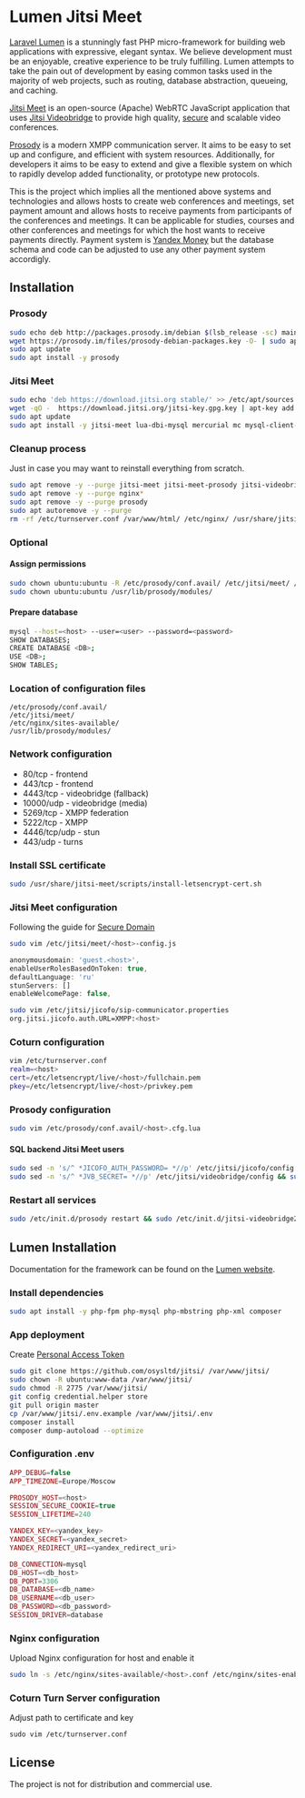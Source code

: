 # Lumen Jitsi Meet

[Laravel Lumen](https://github.com/laravel/lumen) is a stunningly fast PHP micro-framework for building web applications with expressive, elegant syntax. We believe development must be an enjoyable, creative experience to be truly fulfilling. Lumen attempts to take the pain out of development by easing common tasks used in the majority of web projects, such as routing, database abstraction, queueing, and caching.

[Jitsi Meet](https://github.com/jitsi/jitsi-meet/) is an open-source (Apache) WebRTC JavaScript application that uses [Jitsi Videobridge](https://jitsi.org/videobridge) to provide high quality, [secure](#security) and scalable video conferences.

[Prosody](https://prosody.im/) is a modern XMPP communication server. It aims to be easy to set up and configure, and efficient with system resources. Additionally, for developers it aims to be easy to extend and give a flexible system on which to rapidly develop added functionality, or prototype new protocols.

This is the project which implies all the mentioned above systems and technologies and allows hosts to create web conferences and meetings, set payment amount and allows hosts to receive payments from participants of the conferences and meetings. It can be applicable for studies, courses and other conferences and meetings for which the host wants to receive payments directly. Payment system is [Yandex Money](https://money.yandex.ru/) but the database schema and code can be adjusted to use any other payment system accordigly.

## Installation

### Prosody
```sh
sudo echo deb http://packages.prosody.im/debian $(lsb_release -sc) main | sudo tee -a /etc/apt/sources.list.d/jitsi-stable.list
wget https://prosody.im/files/prosody-debian-packages.key -O- | sudo apt-key add -
sudo apt update
sudo apt install -y prosody
```

### Jitsi Meet
```sh
sudo echo 'deb https://download.jitsi.org stable/' >> /etc/apt/sources.list.d/jitsi-stable.list
wget -qO -  https://download.jitsi.org/jitsi-key.gpg.key | apt-key add -
sudo apt update
sudo apt install -y jitsi-meet lua-dbi-mysql mercurial mc mysql-client-core-5.7
```

### Cleanup process
Just in case you may want to reinstall everything from scratch.
```sh
sudo apt remove -y --purge jitsi-meet jitsi-meet-prosody jitsi-videobridge* jicofo jitsi-meet-web jitsi-meet-web-config  jitsi-meet-turnserver
sudo apt remove -y --purge nginx*
sudo apt remove -y --purge prosody
sudo apt autoremove -y --purge
rm -rf /etc/turnserver.conf /var/www/html/ /etc/nginx/ /usr/share/jitsi-meet/ /etc/prosody/ /var/lib/prosody/ /usr/lib/prosody/
```


### Optional
#### Assign permissions
```sh
sudo chown ubuntu:ubuntu -R /etc/prosody/conf.avail/ /etc/jitsi/meet/ /etc/nginx/sites-available/ /etc/nginx/sites-enabled/
sudo chown ubuntu:ubuntu /usr/lib/prosody/modules/
```

#### Prepare database
```sh
mysql --host=<host> --user=<user> --password=<password>
SHOW DATABASES;
CREATE DATABASE <DB>;
USE <DB>;
SHOW TABLES;
```

### Location of configuration files
```
/etc/prosody/conf.avail/
/etc/jitsi/meet/
/etc/nginx/sites-available/
/usr/lib/prosody/modules/
```

### Network configuration
* 80/tcp - frontend
* 443/tcp - frontend
* 4443/tcp - videobridge (fallback)
* 10000/udp - videobridge (media)
* 5269/tcp - XMPP federation
* 5222/tcp - XMPP
* 4446/tcp/udp - stun
* 443/udp - turns

### Install SSL certificate
```sh
sudo /usr/share/jitsi-meet/scripts/install-letsencrypt-cert.sh
```

### Jitsi Meet configuration
Following the guide for [Secure Domain](https://github.com/jitsi/jicofo#secure-domain)
```sh
sudo vim /etc/jitsi/meet/<host>-config.js
```
```javascript
anonymousdomain: 'guest.<host>',
enableUserRolesBasedOnToken: true,
defaultLanguage: 'ru'
stunServers: []
enableWelcomePage: false,
```
```sh
sudo vim /etc/jitsi/jicofo/sip-communicator.properties
org.jitsi.jicofo.auth.URL=XMPP:<host>
```

### Coturn configuration
```sh
vim /etc/turnserver.conf
realm=<host>
cert=/etc/letsencrypt/live/<host>/fullchain.pem
pkey=/etc/letsencrypt/live/<host>/privkey.pem
```

### Prosody configuration
```sh
sudo vim /etc/prosody/conf.avail/<host>.cfg.lua
```

#### SQL backend Jitsi Meet users
```sh
sudo sed -n 's/^ *JICOFO_AUTH_PASSWORD= *//p' /etc/jitsi/jicofo/config && sudo prosodyctl register focus auth.<host>
sudo sed -n 's/^ *JVB_SECRET= *//p' /etc/jitsi/videobridge/config && sudo prosodyctl register jvb auth.<host>
```

### Restart all services
```sh
sudo /etc/init.d/prosody restart && sudo /etc/init.d/jitsi-videobridge2 restart && sudo /etc/init.d/jicofo restart && sudo /etc/init.d/coturn restart && sudo /etc/init.d/nginx restart && sudo tail -f -n0 /var/log/prosody/prosody.log
```

## Lumen Installation
Documentation for the framework can be found on the [Lumen website](https://lumen.laravel.com/docs).

### Install dependencies
```sh
sudo apt install -y php-fpm php-mysql php-mbstring php-xml composer 
```

### App deployment
Create [Personal Access Token](https://github.com/settings/tokens)
```sh
sudo git clone https://github.com/osysltd/jitsi/ /var/www/jitsi/
sudo chown -R ubuntu:www-data /var/www/jitsi/
sudo chmod -R 2775 /var/www/jitsi/
git config credential.helper store
git pull origin master
cp /var/www/jitsi/.env.example /var/www/jitsi/.env
composer install
composer dump-autoload --optimize
```

### Configuration .env
```php
APP_DEBUG=false
APP_TIMEZONE=Europe/Moscow

PROSODY_HOST=<host>
SESSION_SECURE_COOKIE=true
SESSION_LIFETIME=240

YANDEX_KEY=<yandex_key>
YANDEX_SECRET=<yandex_secret>
YANDEX_REDIRECT_URI=<yandex_redirect_uri>

DB_CONNECTION=mysql
DB_HOST=<db_host>
DB_PORT=3306
DB_DATABASE=<db_name>
DB_USERNAME=<db_user>
DB_PASSWORD=<db_password>
SESSION_DRIVER=database
```

### Nginx configuration
Upload Nginx configuration for host and enable it
```sh
sudo ln -s /etc/nginx/sites-available/<host>.conf /etc/nginx/sites-enabled/<host>.conf
```

### Coturn Turn Server configuration
Adjust path to certificate and key
```ssh
sudo vim /etc/turnserver.conf
```


## License
The project is not for distribution and commercial use.
